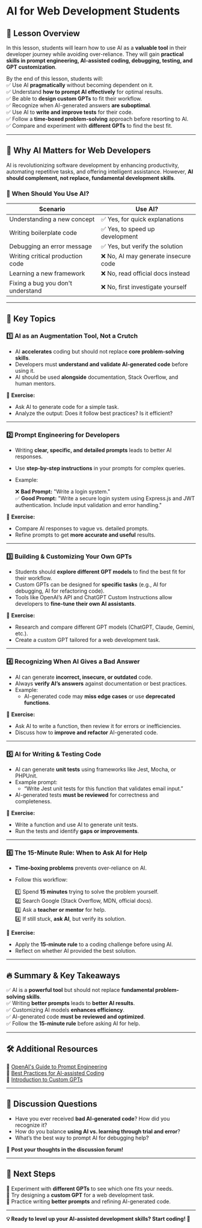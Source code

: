 # AI for Web Development Students

## 🚀 Lesson Overview  
In this lesson, students will learn how to use AI as a **valuable tool** in their developer journey while avoiding over-reliance. They will gain **practical skills in prompt engineering, AI-assisted coding, debugging, testing, and GPT customization**.  

By the end of this lesson, students will:  
✅ Use AI **pragmatically** without becoming dependent on it.  
✅ Understand **how to prompt AI effectively** for optimal results.  
✅ Be able to **design custom GPTs** to fit their workflow.  
✅ Recognize when AI-generated answers **are suboptimal**.  
✅ Use AI to **write and improve tests** for their code.  
✅ Follow a **time-boxed problem-solving** approach before resorting to AI.  
✅ Compare and experiment with **different GPTs** to find the best fit.  

---

## 📌 Why AI Matters for Web Developers  
AI is revolutionizing software development by enhancing productivity, automating repetitive tasks, and offering intelligent assistance. However, **AI should complement, not replace, fundamental development skills**.  

### **🤔 When Should You Use AI?**  
| Scenario | Use AI? |
|----------|--------|
| Understanding a new concept | ✅ Yes, for quick explanations |
| Writing boilerplate code | ✅ Yes, to speed up development |
| Debugging an error message | ✅ Yes, but verify the solution |
| Writing critical production code | ❌ No, AI may generate insecure code |
| Learning a new framework | ❌ No, read official docs instead |
| Fixing a bug you don't understand | ❌ No, first investigate yourself |

---

## 🎯 Key Topics  

### **1️⃣ AI as an Augmentation Tool, Not a Crutch**  
- AI **accelerates** coding but should not replace **core problem-solving skills**.  
- Developers must **understand and validate AI-generated code** before using it.  
- AI should be used **alongside** documentation, Stack Overflow, and human mentors.  

📌 **Exercise:**  
- Ask AI to generate code for a simple task.  
- Analyze the output: Does it follow best practices? Is it efficient?  

---

### **2️⃣ Prompt Engineering for Developers**  
- Writing **clear, specific, and detailed prompts** leads to better AI responses.  
- Use **step-by-step instructions** in your prompts for complex queries.  
- Example:  

  ❌ **Bad Prompt:** "Write a login system."  
  ✅ **Good Prompt:** "Write a secure login system using Express.js and JWT authentication. Include input validation and error handling."  

📌 **Exercise:**  
- Compare AI responses to vague vs. detailed prompts.  
- Refine prompts to get **more accurate and useful** results.  

---

### **3️⃣ Building & Customizing Your Own GPTs**  
- Students should **explore different GPT models** to find the best fit for their workflow.  
- Custom GPTs can be designed for **specific tasks** (e.g., AI for debugging, AI for refactoring code).  
- Tools like OpenAI’s API and ChatGPT Custom Instructions allow developers to **fine-tune their own AI assistants**.  

📌 **Exercise:**  
- Research and compare different GPT models (ChatGPT, Claude, Gemini, etc.).  
- Create a custom GPT tailored for a web development task.  

---

### **4️⃣ Recognizing When AI Gives a Bad Answer**  
- AI can generate **incorrect, insecure, or outdated** code.  
- Always **verify AI’s answers** against documentation or best practices.  
- Example:  
  - AI-generated code may **miss edge cases** or use **deprecated functions**.  

📌 **Exercise:**  
- Ask AI to write a function, then review it for errors or inefficiencies.  
- Discuss how to **improve and refactor** AI-generated code.  

---

### **5️⃣ AI for Writing & Testing Code**  
- AI can generate **unit tests** using frameworks like Jest, Mocha, or PHPUnit.  
- Example prompt:  
  - “Write Jest unit tests for this function that validates email input.”  
- AI-generated tests **must be reviewed** for correctness and completeness.  

📌 **Exercise:**  
- Write a function and use AI to generate unit tests.  
- Run the tests and identify **gaps or improvements**.  

---

### **6️⃣ The 15-Minute Rule: When to Ask AI for Help**  
- **Time-boxing problems** prevents over-reliance on AI.  
- Follow this workflow:  

  1️⃣ Spend **15 minutes** trying to solve the problem yourself.  
  2️⃣ Search Google (Stack Overflow, MDN, official docs).  
  3️⃣ Ask a **teacher or mentor** for help.  
  4️⃣ If still stuck, **ask AI**, but verify its solution.  

📌 **Exercise:**  
- Apply the **15-minute rule** to a coding challenge before using AI.  
- Reflect on whether AI provided the best solution.  

---

## 🔥 Summary & Key Takeaways  
✅ AI is a **powerful tool** but should not replace **fundamental problem-solving skills**.  
✅ Writing **better prompts** leads to **better AI results**.  
✅ Customizing AI models **enhances efficiency**.  
✅ AI-generated code **must be reviewed and optimized**.  
✅ Follow the **15-minute rule** before asking AI for help.  

---

## 🛠️ Additional Resources  
📖 [OpenAI's Guide to Prompt Engineering](https://platform.openai.com/docs/guides/prompt-engineering)  
📖 [Best Practices for AI-assisted Coding](https://www.freecodecamp.org/news/how-to-use-ai-for-coding/)  
📖 [Introduction to Custom GPTs](https://openai.com/gpts/)  

---

## 📢 Discussion Questions  
- Have you ever received **bad AI-generated code**? How did you recognize it?  
- How do you balance **using AI vs. learning through trial and error**?  
- What’s the best way to prompt AI for debugging help?  

💬 **Post your thoughts in the discussion forum!**  

---

## 🎯 Next Steps  
🔹 Experiment with **different GPTs** to see which one fits your needs.  
🔹 Try designing a **custom GPT** for a web development task.  
🔹 Practice writing **better prompts** and refining AI-generated code.  

---

**💡 Ready to level up your AI-assisted development skills? Start coding! 🚀**